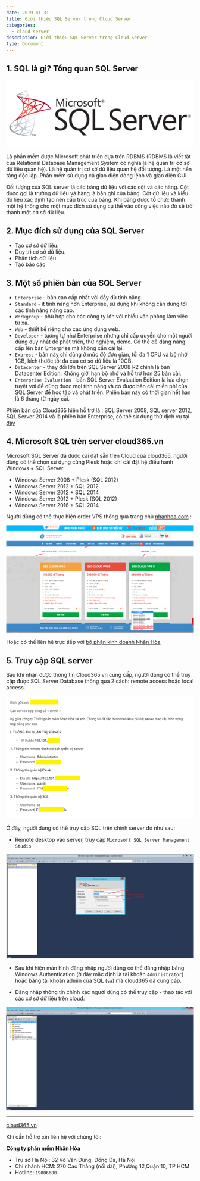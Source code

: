 ```yaml
---
date: 2019-01-31
title: Giới thiệu SQL Server trong Cloud Server
categories:
  - cloud-server
description: Giới thiệu SQL Server trong Cloud Server
type: Document
---
```


## 1. SQL là gì? Tổng quan SQL Server

<span style="display:block;text-align:center">![](/images/img-sql-cloud-server/sql_cloud.png)</span>

Là phần mềm được Microsoft phát triển dựa trên RDBMS (RDBMS là viết tắt của Relational Database Management System có nghĩa là hệ quản trị cơ sỡ dữ liệu quan hệ).
Là hệ quản trị cơ sở dữ liệu quan hệ đối tượng.
Là một nền tảng độc lập.
Phần mềm sử dụng cả giao diện dòng lệnh và giao diện GUI.

Đối tượng của SQL server là các bảng dữ liệu với các cột và các hàng. Cột được gọi là trường dữ liệu và hàng là bản ghi của bảng. Cột dữ liệu và kiểu dữ liệu xác định tạo nên cấu trúc của bảng. Khi bảng được tổ chức thành một hệ thống cho một mục đích sử dụng cụ thể vào công việc nào đó sẽ trở thành một cơ sở dữ liệu.

## 2. Mục đích sử dụng của SQL Server
- Tạo cơ sở dữ liệu.
- Duy trì cơ sở dữ liệu.
- Phân tích dữ liệu 
- Tạo báo cáo

## 3. Một số phiên bản của SQL Server
- `Enterprise` - bản cao cấp nhất với đầy đủ tính năng.
- `Standard` - ít tính năng hơn Enterprise, sử dụng khi không cần dùng tới các tính năng nâng cao.
- `Workgroup` - phù hợp cho các công ty lớn với nhiều văn phòng làm việc từ xa.
- `Web` - thiết kế riêng cho các ứng dụng web.
- `Developer` - tương tự như Enterprise nhưng chỉ cấp quyền cho một người dùng duy nhất để phát triển, thử nghiệm, demo. Có thể dễ dàng nâng cấp lên bản Enterprise mà không cần cài lại.
- `Express` - bản này chỉ dùng ở mức độ đơn giản, tối đa 1 CPU và bộ nhớ 1GB, kích thước tối đa của cơ sở dữ liệu là 10GB.
- `Datacenter` - thay đổi lớn trên SQL Server 2008 R2 chính là bản Datacenter Edition. Không giới hạn bộ nhớ và hỗ trợ hơn 25 bản cài.
- `Enterprise Evaluation` - bản SQL Server Evaluation Edition là lựa chọn tuyệt vời để dùng được mọi tính năng và có được bản cài miễn phí của SQL Server để học tập và phát triển. Phiên bản này có thời gian hết hạn là 6 tháng từ ngày cài.

Phiên bản của Cloud365 hiện hỗ trợ là : SQL Server 2008, SQL server 2012, SQL Server 2014 và là phiên bản Enterprise, có thể sử dụng thử dịch vụ tại <a href="https://cloud365.vn/" target="_blank">đây</a>

## 4. Microsoft SQL trên server cloud365.vn

Microsoft SQL Server đã được cài đặt sẵn trên Cloud của cloud365, người dùng có thể chọn sử dụng cùng Plesk hoặc chỉ cài đặt hệ điều hành Windows + SQL Server:
- Windows Server 2008 + Plesk (SQL 2012)
- Windows Server 2012 + SQL 2012
- Windows Server 2012 + SQL 2014
- Windows Server 2012 + Plesk (SQL 2012)
- Windows Server 2016 + SQL 2014

Người dùng có thể thực hiện order VPS thông qua trang chủ <a href="https://nhanhoa.com/" target="_blank">nhanhoa.com</a> :

<span style="display:block;text-align:center">![](/images/img-sql-cloud-server/sql_cloud4.png)</span>

Hoặc có thể liên hệ trực tiếp với <a href="https://nhanhoa.com/lien-he.html" target="_blank">bộ phận kinh doanh Nhân Hòa</a>

## 5. Truy cập SQL server 

Sau khi nhận được thông tin Cloud365.vn cung cấp, người dùng có thể truy cập được SQL Server Database thông qua 2 cách: remote access hoặc local access. 

<span style="display:block;text-align:center">![](/images/img-sql-cloud-server/sql_cloud5.png)</span>

Ở đây, người dùng có thể truy cập SQL trên chính server đó như sau:

- Remote desktop vào server, truy cập `Microsoft SQL Server Management Studio`

<span style="display:block;text-align:center">![](/images/img-sql-cloud-server/sql_cloud1.png)</span>

- Sau khi hiện màn hình đăng nhập người dùng có thể đăng nhập bằng Windows Authentication (ở đây mặc định là tài khoản `Administrator`) hoặc bằng tài khoản admin của SQL (`sa`) mà cloud365 đã cung cấp.

- Đăng nhập thông tin chính xác người dùng có thể truy cập - thao tác với các cơ sở dữ liệu trên cloud:

<span style="display:block;text-align:center">![](/images/img-sql-cloud-server/sql_cloud3.png)</span>


---
<a href="https://cloud365.vn/" target="_blank">cloud365.vn</a>

Khi cần hỗ trợ xin liên hệ với chúng tôi:

**Công ty phần mềm Nhân Hòa**
- Trụ sở Hà Nội: 32 Võ Văn Dũng, Đống Đa, Hà Nội
- Chi nhánh HCM: 270 Cao Thắng (nối dài), Phường 12,Quận 10, TP HCM
- Hotline: `19006680`